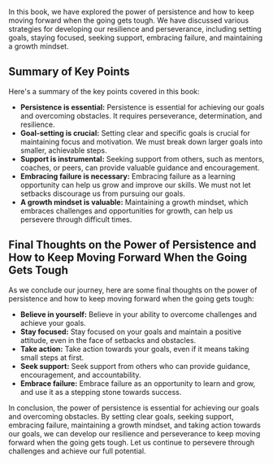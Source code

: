 
In this book, we have explored the power of persistence and how to keep moving forward when the going gets tough. We have discussed various strategies for developing our resilience and perseverance, including setting goals, staying focused, seeking support, embracing failure, and maintaining a growth mindset.

Summary of Key Points
---------------------

Here's a summary of the key points covered in this book:

* **Persistence is essential:** Persistence is essential for achieving our goals and overcoming obstacles. It requires perseverance, determination, and resilience.
* **Goal-setting is crucial:** Setting clear and specific goals is crucial for maintaining focus and motivation. We must break down larger goals into smaller, achievable steps.
* **Support is instrumental:** Seeking support from others, such as mentors, coaches, or peers, can provide valuable guidance and encouragement.
* **Embracing failure is necessary:** Embracing failure as a learning opportunity can help us grow and improve our skills. We must not let setbacks discourage us from pursuing our goals.
* **A growth mindset is valuable:** Maintaining a growth mindset, which embraces challenges and opportunities for growth, can help us persevere through difficult times.

Final Thoughts on the Power of Persistence and How to Keep Moving Forward When the Going Gets Tough
---------------------------------------------------------------------------------------------------

As we conclude our journey, here are some final thoughts on the power of persistence and how to keep moving forward when the going gets tough:

* **Believe in yourself:** Believe in your ability to overcome challenges and achieve your goals.
* **Stay focused:** Stay focused on your goals and maintain a positive attitude, even in the face of setbacks and obstacles.
* **Take action:** Take action towards your goals, even if it means taking small steps at first.
* **Seek support:** Seek support from others who can provide guidance, encouragement, and accountability.
* **Embrace failure:** Embrace failure as an opportunity to learn and grow, and use it as a stepping stone towards success.

In conclusion, the power of persistence is essential for achieving our goals and overcoming obstacles. By setting clear goals, seeking support, embracing failure, maintaining a growth mindset, and taking action towards our goals, we can develop our resilience and perseverance to keep moving forward when the going gets tough. Let us continue to persevere through challenges and achieve our full potential.
